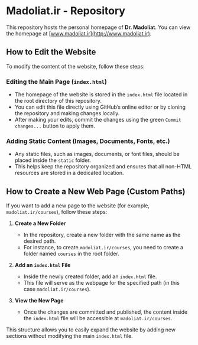 # Madoliat.ir - Repository  
This repository hosts the personal homepage of **Dr. Madoliat**. You can view the homepage at [www.madoliat.ir](http://www.madoliat.ir).

## How to Edit the Website  
To modify the content of the website, follow these steps:

### Editing the Main Page (`index.html`)  
- The homepage of the website is stored in the `index.html` file located in the root directory of this repository.  
- You can edit this file directly using GitHub’s online editor or by cloning the repository and making changes locally.  
- After making your edits, commit the changes using the green `Commit changes...` button to apply them.

### Adding Static Content (Images, Documents, Fonts, etc.)  
- Any static files, such as images, documents, or font files, should be placed inside the `static` folder.
- This helps keep the repository organized and ensures that all non-HTML resources are stored in a dedicated location.  

## How to Create a New Web Page (Custom Paths)  
If you want to add a new page to the website (for example, `madoliat.ir/courses`), follow these steps:  

1. **Create a New Folder**  
   - In the repository, create a new folder with the same name as the desired path.  
   - For instance, to create `madoliat.ir/courses`, you need to create a folder named `courses` in the root folder.  

2. **Add an `index.html` File**  
   - Inside the newly created folder, add an `index.html` file.
   - This file will serve as the webpage for the specified path (in this case `madoliat.ir/courses`).

3. **View the New Page**  
   - Once the changes are committed and published, the content inside the `index.html` file will be accessible at `madoliat.ir/courses`.

This structure allows you to easily expand the website by adding new sections without modifying the main `index.html` file.
